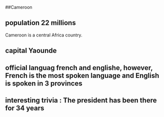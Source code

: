 ##Cameroon
## population 22 millions
Cameroon is a central Africa country.

## capital Yaounde

 
## official languag french and englishe, however, French is the most spoken language and English is spoken in 3 provinces


## interesting trivia : The president has been there for 34 years



